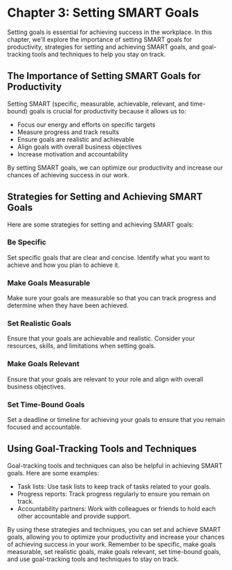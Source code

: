 Chapter 3: Setting SMART Goals
==============================

Setting goals is essential for achieving success in the workplace. In this chapter, we'll explore the importance of setting SMART goals for productivity, strategies for setting and achieving SMART goals, and goal-tracking tools and techniques to help you stay on track.

The Importance of Setting SMART Goals for Productivity
------------------------------------------------------

Setting SMART (specific, measurable, achievable, relevant, and time-bound) goals is crucial for productivity because it allows us to:

* Focus our energy and efforts on specific targets
* Measure progress and track results
* Ensure goals are realistic and achievable
* Align goals with overall business objectives
* Increase motivation and accountability

By setting SMART goals, we can optimize our productivity and increase our chances of achieving success in our work.

Strategies for Setting and Achieving SMART Goals
------------------------------------------------

Here are some strategies for setting and achieving SMART goals:

### Be Specific

Set specific goals that are clear and concise. Identify what you want to achieve and how you plan to achieve it.

### Make Goals Measurable

Make sure your goals are measurable so that you can track progress and determine when they have been achieved.

### Set Realistic Goals

Ensure that your goals are achievable and realistic. Consider your resources, skills, and limitations when setting goals.

### Make Goals Relevant

Ensure that your goals are relevant to your role and align with overall business objectives.

### Set Time-Bound Goals

Set a deadline or timeline for achieving your goals to ensure that you remain focused and accountable.

Using Goal-Tracking Tools and Techniques
----------------------------------------

Goal-tracking tools and techniques can also be helpful in achieving SMART goals. Here are some examples:

* Task lists: Use task lists to keep track of tasks related to your goals.
* Progress reports: Track progress regularly to ensure you remain on track.
* Accountability partners: Work with colleagues or friends to hold each other accountable and provide support.

By using these strategies and techniques, you can set and achieve SMART goals, allowing you to optimize your productivity and increase your chances of achieving success in your work. Remember to be specific, make goals measurable, set realistic goals, make goals relevant, set time-bound goals, and use goal-tracking tools and techniques to stay on track.
